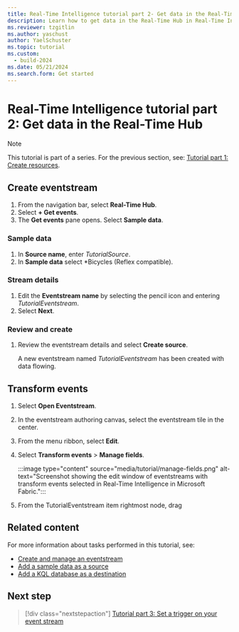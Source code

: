 ```yaml
---
title: Real-Time Intelligence tutorial part 2- Get data in the Real-Time Hub
description: Learn how to get data in the Real-Time Hub in Real-Time Intelligence.
ms.reviewer: tzgitlin
ms.author: yaschust
author: YaelSchuster
ms.topic: tutorial
ms.custom:
  - build-2024
ms.date: 05/21/2024
ms.search.form: Get started
---
```

# Real-Time Intelligence tutorial part 2: Get data in the Real-Time Hub

> [!NOTE]
> This tutorial is part of a series. For the previous section, see:  [Tutorial part 1: Create resources](tutorial-1-resources.md).

## Create eventstream

1. From the navigation bar, select **Real-Time Hub**.
1. Select **+ Get events**.
1. The **Get events** pane opens. Select **Sample data**. 

### Sample data

1. In **Source name**, enter *TutorialSource*.
1. In **Sample data** select *Bicycles (Reflex compatible).

### Stream details

1. Edit the **Eventstream name** by selecting the pencil icon and entering *TutorialEventstream*.
1. Select **Next**.

### Review and create

1. Review the eventstream details and select **Create source**.

   A new eventstream named *TutorialEventstream* has been created with data flowing.

## Transform events

1. Select **Open Eventstream**.
1. In the eventstream authoring canvas, select the eventstream tile in the center.
1. From the menu ribbon, select **Edit**.
1. Select **Transform events** > **Manage fields**.

    :::image type="content" source="media/tutorial/manage-fields.png" alt-text="Screenshot showing the edit window of eventstreams with transform events selected in Real-Time Intelligence in Microsoft Fabric.":::
1. From the TutorialEventstream item rightmost node, drag


## Related content

For more information about tasks performed in this tutorial, see:

* [Create and manage an eventstream](event-streams/create-manage-an-eventstream.md)
* [Add a sample data as a source](event-streams/add-source-sample-data.md#add-sample-data-as-a-source)
* [Add a KQL database as a destination](event-streams/add-destination-kql-database.md)

## Next step

> [!div class="nextstepaction"]
> [Tutorial part 3: Set a trigger on your event stream](tutorial-3-set-trigger.md)
